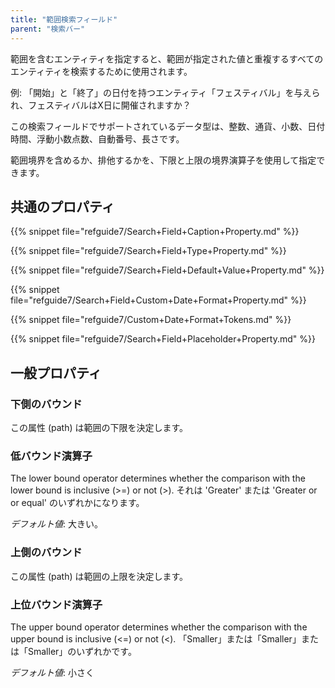 ```yaml
---
title: "範囲検索フィールド"
parent: "検索バー"
---
```



範囲を含むエンティティを指定すると、範囲が指定された値と重複するすべてのエンティティを検索するために使用されます。

例: 「開始」と「終了」の日付を持つエンティティ「フェスティバル」を与えられ、フェスティバルはX日に開催されますか？

この検索フィールドでサポートされているデータ型は、整数、通貨、小数、日付時間、浮動小数点数、自動番号、長さです。

範囲境界を含めるか、排他するかを、下限と上限の境界演算子を使用して指定できます。

## 共通のプロパティ

{{% snippet file="refguide7/Search+Field+Caption+Property.md" %}}

{{% snippet file="refguide7/Search+Field+Type+Property.md" %}}

{{% snippet file="refguide7/Search+Field+Default+Value+Property.md" %}}

{{% snippet file="refguide7/Search+Field+Custom+Date+Format+Property.md" %}}

{{% snippet file="refguide7/Custom+Date+Format+Tokens.md" %}}

{{% snippet file="refguide7/Search+Field+Placeholder+Property.md" %}}

## 一般プロパティ

### 下側のバウンド

この属性 (path) は範囲の下限を決定します。

### 低バウンド演算子

The lower bound operator determines whether the comparison with the lower bound is inclusive (>=) or not (>). それは 'Greater' または 'Greater or or equal' のいずれかになります。

_デフォルト値_: 大きい。

### 上側のバウンド

この属性 (path) は範囲の上限を決定します。

### 上位バウンド演算子

The upper bound operator determines whether the comparison with the upper bound is inclusive (<=) or not (<). 「Smaller」または「Smaller」または「Smaller」のいずれかです。

_デフォルト値_: 小さく
